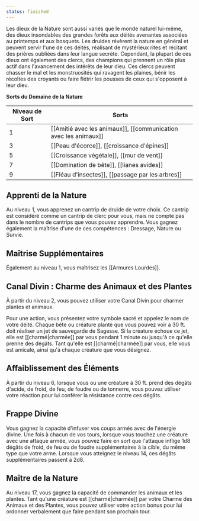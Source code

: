 ```yaml
---
status: finished
---
```

Les dieux de la Nature sont aussi variés que le monde naturel lui-même, des dieux insondables des grandes forêts aux déités avenantes associées au printemps et aux bosquets. Les druides révèrent la nature en général et peuvent servir l'une de ces déités, réalisant de mystérieux rites et récitant des prières oubliées dans leur langue secrète. Cependant, la plupart de ces dieux ont également des clercs, des champions qui prennent un rôle plus actif dans l'avancement des intérêts de leur dieu. Ces clercs peuvent chasser le mal et les monstruosités qui ravagent les plaines, bénir les récoltes des croyants ou faire flétrir les pousses de ceux qui s'opposent à leur dieu.

**Sorts du Domaine de la Nature**

| Niveau de Sort | Sorts                                             |
| -------------- | ------------------------------------------------- |
| 1              | [[Amitié avec les animaux]], [[communication avec les animaux]] |
| 3              | [[Peau d'écorce]], [[croissance d'épines]]      |
| 5              | [[Croissance végétale]], [[mur de vent]]   |
| 7              | [[Domination de bête]], [[lianes avides]]              |
| 9              | [[Fléau d'insectes]], [[passage par les arbres]]          |

## Apprenti de la Nature

Au niveau 1, vous apprenez un cantrip de druide de votre choix. Ce cantrip est considéré comme un cantrip de clerc pour vous, mais ne compte pas dans le nombre de cantrips que vous pouvez apprendre. Vous gagnez également la maîtrise d'une de ces compétences : Dressage, Nature ou Survie.

## Maîtrise Supplémentaires

Également au niveau 1, vous maîtrisez les [[Armures Lourdes]].

## Canal Divin : Charme des Animaux et des Plantes

À partir du niveau 2, vous pouvez utiliser votre Canal Divin pour charmer plantes et animaux.

Pour une action, vous présentez votre symbole sacré et appelez le nom de votre déité. Chaque bête ou créature plante que vous pouvez voir à 30 ft. doit réaliser un jet de sauvegarde de Sagesse. Si la créature échoue ce jet, elle est [[charmé|charmée]] par vous pendant 1 minute ou jusqu'à ce qu'elle prenne des dégâts. Tant qu'elle est [[charmé|charmée]] par vous, elle vous est amicale, ainsi qu'à chaque créature que vous désignez.

## Affaiblissement des Éléments

À partir du niveau 6, lorsque vous ou une créature à 30 ft. prend des dégâts d'acide, de froid, de feu, de foudre ou de tonnerre, vous pouvez utiliser votre réaction pour lui conférer la résistance contre ces dégâts.

## Frappe Divine

Vous gagnez la capacité d'infuser vos coups armés avec de l'énergie divine. Une fois à chacun de vos tours, lorsque vous touchez une créature avec une attaque armée, vous pouvez faire en sort que l'attaque inflige 1d8 dégâts de froid, de feu ou de foudre supplémentaires à la cible, du même type que votre arme. Lorsque vous atteignez le niveau 14, ces dégâts supplémentaires passent à 2d8.

## Maître de la Nature

Au niveau 17, vous gagnez la capacité de commander les animaux et les plantes. Tant qu'une créature est [[charmé|charmée]] par votre Charme des Animaux et des Plantes, vous pouvez utiliser votre action bonus pour lui ordonner verbalement que faire pendant son prochain tour.

